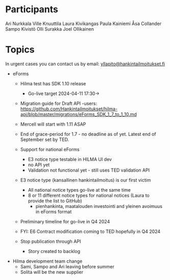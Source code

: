 # Participants

Ari Nurkkala
Ville Knuuttila
Laura Kivikangas
Paula Kainiemi
Åsa Collander
Sampo Kivistö
Olli Surakka
Joel Ollikainen

# Topics

In urgent cases you can contact us by email: yllapito@hankintailmoitukset.fi

* eForms
    - Hilma test has SDK 1.10 release
      - Go-live target 2024-04-11 17:30->
    - Migration guide for Draft API -users: https://github.com/Hankintailmoitukset/hilma-api/blob/master/migrations/eForms_SDK_1_7_to_1_10.md 
    - Mercell will start with 1.11 ASAP
    - End of grace-period for 1.7 - no deadline as of yet. Latest end of September set by TED.

	- Support for national eForms
		- E3 notice type testable in HILMA UI dev
		- no API yet
  		- Validation not functional yet - still uses TED validation API 
    - E3 notice type (kansallinen hankintailmoitus) is our first victim
      - All national notice types go-live at the same time
      - 8 or 11 different notice types for national notices (Laura to provide the list to GitHub)
      	- pienhankinta, maatalouden investointi and yleinen avoimuus in eForms format
	- Preliminary timeline for go-live in Q4 2024
    - FYI: E6 Contract modification coming to TED hopefully in Q4 2024

  - Stop publication through API
    - Story created to backlog
      
- Hilma development team change
    - Sami, Sampo and Ari leaving before summer
    - Solita will be the new supplier
